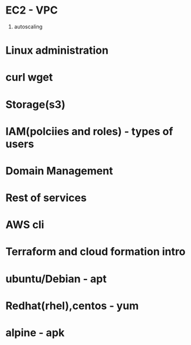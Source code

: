 # EC2 - VPC
  1. autoscaling

# Linux administration
# curl wget
# Storage(s3)
# IAM(polciies and roles) - types of users
# Domain Management
# Rest of services

# AWS cli
# Terraform and cloud formation intro



# ubuntu/Debian -  apt

# Redhat(rhel),centos -  yum

# alpine - apk
